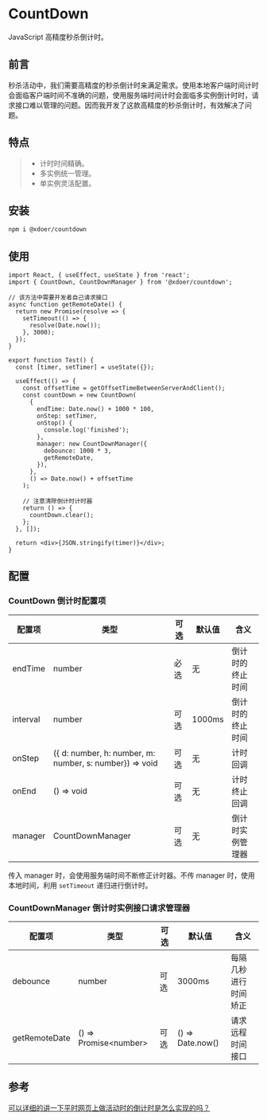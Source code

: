 # CountDown

JavaScript 高精度秒杀倒计时。

## 前言

秒杀活动中，我们需要高精度的秒杀倒计时来满足需求。使用本地客户端时间计时会面临客户端时间不准确的问题，使用服务端时间计时会面临多实例倒计时时，请求接口难以管理的问题。因而我开发了这款高精度的秒杀倒计时，有效解决了问题。

## 特点

> - 计时时间精确。
> - 多实例统一管理。
> - 单实例灵活配置。

## 安装

```bash
npm i @xdoer/countdown
```

## 使用

```tsx
import React, { useEffect, useState } from 'react';
import { CountDown, CountDownManager } from '@xdoer/countdown';

// 该方法中需要开发者自己请求接口
async function getRemoteDate() {
  return new Promise(resolve => {
    setTimeout(() => {
      resolve(Date.now());
    }, 3000);
  });
}

export function Test() {
  const [timer, setTimer] = useState({});

  useEffect(() => {
    const offsetTime = getOffsetTimeBetweenServerAndClient();
    const countDown = new CountDown(
      {
        endTime: Date.now() + 1000 * 100,
        onStep: setTimer,
        onStop() {
          console.log('finished');
        },
        manager: new CountDownManager({
          debounce: 1000 * 3,
          getRemoteDate,
        }),
      },
      () => Date.now() + offsetTime
    );

    // 注意清除倒计时计时器
    return () => {
      countDown.clear();
    };
  }, []);

  return <div>{JSON.stringify(timer)}</div>;
}
```

## 配置

### CountDown 倒计时配置项

| 配置项   | 类型                                                    | 可选 | 默认值 | 含义             |
| -------- | ------------------------------------------------------- | ---- | ------ | ---------------- |
| endTime  | number                                                  | 必选 | 无     | 倒计时的终止时间 |
| interval | number                                                  | 可选 | 1000ms | 倒计时的终止时间 |
| onStep   | ({ d: number, h: number, m: number, s: number}) => void | 可选 | 无     | 计时回调         |
| onEnd    | () => void                                              | 可选 | 无     | 计时终止回调     |
| manager  | CountDownManager                                        | 可选 | 无     | 倒计时实例管理器 |

传入 manager 时，会使用服务端时间不断修正计时器。不传 manager 时，使用本地时间，利用 `setTimeout` 递归进行倒计时。

### CountDownManager 倒计时实例接口请求管理器

| 配置项        | 类型                    | 可选 | 默认值           | 含义                 |
| ------------- | ----------------------- | ---- | ---------------- | -------------------- |
| debounce      | number                  | 可选 | 3000ms           | 每隔几秒进行时间矫正 |
| getRemoteDate | () => Promise\<number\> | 可选 | () => Date.now() | 请求远程时间接口     |

## 参考

[可以详细的讲一下平时网页上做活动时的倒计时是怎么实现的吗？](https://www.zhihu.com/question/28896402)
